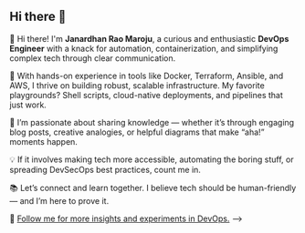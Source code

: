 ## Hi there 👋

👋 Hi there! I'm **Janardhan Rao Maroju**, a curious and enthusiastic **DevOps Engineer** with a knack for automation, containerization, and simplifying complex tech through clear communication.

🚀 With hands-on experience in tools like Docker, Terraform, Ansible, and AWS, I thrive on building robust, scalable infrastructure. My favorite playgrounds? Shell scripts, cloud-native deployments, and pipelines that just work.

🧠 I’m passionate about sharing knowledge — whether it’s through engaging blog posts, creative analogies, or helpful diagrams that make “aha!” moments happen.

💡 If it involves making tech more accessible, automating the boring stuff, or spreading DevSecOps best practices, count me in.

📚 Let’s connect and learn together. I believe tech should be human-friendly — and I’m here to prove it.

🔗 [Follow me for more insights and experiments in DevOps.](#)
-->
